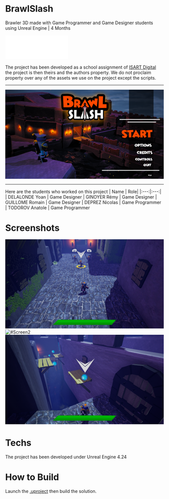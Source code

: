 # BrawlSlash
Brawler 3D made with Game Programmer and Game Designer students using Unreal Engine | 4 Months

![#Isart](Media/ISART-Digital.png)

The project has been developed as a school assignment of [ISART Digital](https://www.isart.fr/) the project is then theirs and the authors property. We do not proclaim property over any of the assets we use on the project except the scripts.

___
![#BrawlSlash](Media/Screenshot_1.png)
___
Here are the students who worked on this project
| Name | Role|
|:---:|:---:|
| DELALONDE Yoan | Game Designer
| GINOYER Rémy | Game Designer
| GUILLOME Romain | Game Designer
| DEPREZ Nicolas | Game Programmer
| TODOROV Anatole | Game Programmer

# Screenshots
![#Screen1](Media/Screenshot_3.png)
![#Screen2](Media/Screenshot_5.png)
![#Screen3](Media/Screenshot_6.png)

# Techs

The project has been developed under Unreal Engine 4.24

# How to Build

Launch the [.uproject](BrawlSlash.uproject) then build the solution.
